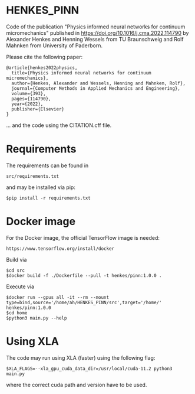 # HENKES_PINN
Code of the publication "Physics informed neural networks for continuum micromechanics" published in https://doi.org/10.1016/j.cma.2022.114790 by Alexander Henkes and Henning Wessels from TU Braunschweig and Rolf Mahnken from University of Paderborn.

Please cite the following paper:

    @article{henkes2022physics,
      title={Physics informed neural networks for continuum micromechanics},
      author={Henkes, Alexander and Wessels, Henning and Mahnken, Rolf},
      journal={Computer Methods in Applied Mechanics and Engineering},
      volume={393},
      pages={114790},
      year={2022},
      publisher={Elsevier}
    }

... and the code using the CITATION.cff file.

# Requirements
The requirements can be found in
    
    src/requirements.txt

and may be installed via pip:

    $pip install -r requirements.txt

# Docker image
For the Docker image, the official TensorFlow image is needed:

    https://www.tensorflow.org/install/docker

Build via

    $cd src
    $docker build -f ./Dockerfile --pull -t henkes/pinn:1.0.0 .


Execute via

    $docker run --gpus all -it --rm --mount type=bind,source='/home/ah/HENKES_PINN/src',target='/home/' henkes/pinn:1.0.0 
    $cd home
    $python3 main.py --help

# Using XLA
The code may run using XLA (faster) using the following flag:

    $XLA_FLAGS=--xla_gpu_cuda_data_dir=/usr/local/cuda-11.2 python3 main.py

where the correct cuda path and version have to be used.